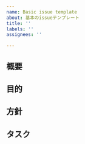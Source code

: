 ```yaml
---
name: Basic issue template
about: 基本のissueテンプレート
title: ''
labels: ''
assignees: ''

---
```


## 概要

## 目的

## 方針

## タスク
